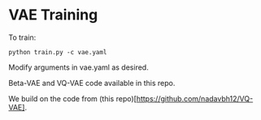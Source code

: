 # VAE Training

To train:

```
python train.py -c vae.yaml
```

Modify arguments in vae.yaml as desired.

Beta-VAE and VQ-VAE code available in this repo.

We build on the code from (this repo)[https://github.com/nadavbh12/VQ-VAE].
